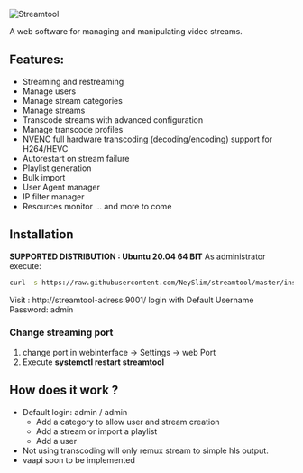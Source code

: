 ![Streamtool](https://github.com/NeySlim/streamtool/raw/master/app/www/img/streamtool.png "Streamtool")

A web software for managing and manipulating video streams.

## Features:
- Streaming and restreaming
- Manage users
- Manage stream categories
- Manage streams 
- Transcode streams with advanced configuration
- Manage transcode profiles
- NVENC full hardware transcoding (decoding/encoding) support for H264/HEVC
- Autorestart on stream failure
- Playlist generation
- Bulk import
- User Agent manager
- IP filter manager
- Resources monitor
... and more to come
 
## Installation
 **SUPPORTED DISTRIBUTION : Ubuntu 20.04 64 BIT**
  As administrator execute:
```bash
curl -s https://raw.githubusercontent.com/NeySlim/streamtool/master/install/st-11.20.sh | sudo bash
```
  Visit : http://streamtool-adress:9001/ login with 
 Default Username Password: admin



### Change streaming port
1. change port in webinterface -> Settings -> web Port
2. Execute **systemctl restart streamtool**

## How does it work ?
- Default login: admin / admin
  - Add a category to allow user and stream creation
  - Add a stream or import a playlist
  - Add a user
- Not using transcoding will only remux stream to simple hls output.
- vaapi soon to be implemented


